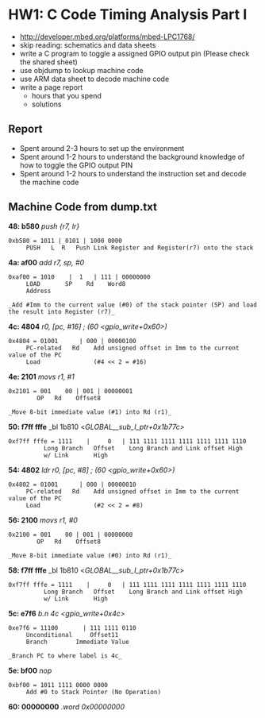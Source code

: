 # HW1: C Code Timing Analysis Part I

  - http://developer.mbed.org/platforms/mbed-LPC1768/
  - skip reading: schematics and data sheets
  - write a C program to toggle a assigned GPIO output pin
    (Please check the shared sheet)
  - use objdump to lookup machine code
  - use ARM data sheet to decode machine code
  - write a page report
    - hours that you spend
    - solutions 

## Report

  - Spent around 2-3 hours to set up the environment
  - Spent around 1-2 hours to understand the background knowledge of how to toggle the GPIO output PIN	
  - Spent around 1-2 hours to understand the instruction set and decode the machine code

## Machine Code from dump.txt

**48:	b580**	_push	{r7, lr}_

	0xb580 = 1011 | 0101 | 1000 0000
		 PUSH   L  R   Push Link Register and Register(r7) onto the stack

**4a:	af00**	_add	r7, sp, #0_

	0xaf00 = 1010 	 | 	1 	| 111 | 00000000
		 LOAD		SP	  Rd	Word8
		 Address 

	_Add #Imm to the current value (#0) of the stack pointer (SP) and load the result into Register (r7)_

**4c:	4804**	_r0, [pc, #16]	; (60 <gpio_write+0x60>)_

	0x4804 = 01001		| 000 | 00000100
		 PC-related	  Rd	Add unsigned offset in Imm to the current value of the PC	
		 Load				(#4 << 2 = #16)

**4e:	2101**  _movs	r1, #1_

	0x2101 = 001	00 | 001 | 00000001
			OP   Rd    Offset8

	_Move 8-bit immediate value (#1) into Rd (r1)_

**50:	f7ff fffe**	_bl	1b810 <_GLOBAL__sub_I_ptr+0x1b77c>_

	0xf7ff fffe = 1111 	  | 	0 	| 111 1111 1111 1111 1111 1111 1110
		      Long Branch	Offset	  Long Branch and Link offset High
		      w/ Link		High

**54:	4802**	_ldr	r0, [pc, #8]	; (60 <gpio_write+0x60>)_

	0x4802 = 01001		| 000 | 00000010
		 PC-related	  Rd	Add unsigned offset in Imm to the current value of the PC	
		 Load				(#2 << 2 = #8)

**56:	2100**	_movs	r1, #0_

	0x2100 = 001	00 | 001 | 00000000
			OP   Rd    Offset8

	_Move 8-bit immediate value (#0) into Rd (r1)_

**58:	f7ff fffe**	_bl	1b810 <_GLOBAL__sub_I_ptr+0x1b77c>_

	0xf7ff fffe = 1111 	  | 	0 	| 111 1111 1111 1111 1111 1111 1110
		      Long Branch	Offset	  Long Branch and Link offset High
		      w/ Link		High

**5c:	e7f6** _b.n	4c <gpio_write+0x4c>_

	0xe7f6 = 11100 		 | 111 1111 0110
		 Unconditional	   Offset11	
		 Branch		   Immediate Value

	_Branch PC to where label is 4c_

**5e:	bf00**	_nop_

	0xbf00 = 1011 1111 0000 0000
		 Add #0 to Stack Pointer (No Operation)

**60:	00000000** _.word	0x00000000_




